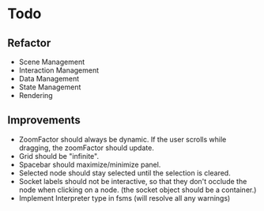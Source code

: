 # Todo

## Refactor

- Scene Management
- Interaction Management
- Data Management
- State Management
- Rendering

## Improvements

- ZoomFactor should always be dynamic. If the user scrolls while dragging, the zoomFactor should update.
- Grid should be "infinite".
- Spacebar should maximize/minimize panel.
- Selected node should stay selected until the selection is cleared.
- Socket labels should not be interactive, so that they don't occlude the node when clicking on a node. (the socket object should be a container.)
- Implement Interpreter type in fsms (will resolve all any warnings)
